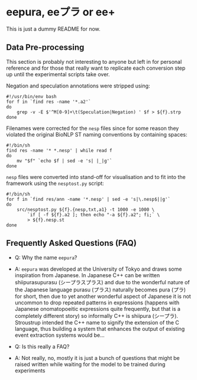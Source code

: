 # eepura, eeプラ or ee+ #

This is just a dummy README for now.

## Data Pre-processing ##

This section is probably not interesting to anyone but left in for personal
reference and for those that really want to replicate each conversion step up
until the experimental scripts take over.

Negation and speculation annotations were stripped using:

    #!/usr/bin/env bash
    for f in `find res -name '*.a2'`
    do
        grep -v -E $'^M[0-9]+\t(Speculation|Negation) ' $f > ${f}.strp
    done

Filenames were corrected for the `nesp` files since for some reason they
violated the original BioNLP ST naming conventions by containing spaces:

    #!/bin/sh
    find res -name '* *.nesp' | while read f
    do
        mv "$f" `echo $f | sed -e 's| |_|g'`
    done

`nesp` files were converted into stand-off for visualisation and to fit into
the framework using the `nesptost.py` script:

    #!/bin/sh
    for f in `find res/ann -name '*.nesp' | sed -e 's|\.nesp$||g'`
    do
        src/nesptost.py ${f}.{nesp,txt,a1} -t 1000 -e 1000 \
            `if [ -f ${f}.a2 ]; then echo "-a ${f}.a2"; fi;` \
            > ${f}.nesp.st
    done

## Frequently Asked Questions (FAQ) ##

* Q: Why the name `eepura`?
* A: `eepura` was developed at the University of Tokyo and draws some
    inspiration from Japanese. In Japanese C++ can be written shiipurasupurasu
    (シープラスプラス) and due to the wonderful nature of the Japanese
    language purasu (プラス) naturally becomes pura (プラ) for short, then due
    to yet another wonderful aspect of Japanese it is not uncommon to drop
    repeated patterns in expressions (happens with Japanese onomatopoeitic
    expressions quite frequently, but that is a completely different story)
    so informally C++ is shiipura (シープラ). Stroustrup intended the C++ name
    to signify the extension of the C language, thus building a system that
    enhances the output of existing event extraction systems would be...

* Q: Is this really a FAQ?
* A: Not really, no, mostly it is just a bunch of questions that might be
    raised written while waiting for the model to be trained during
    experiments
